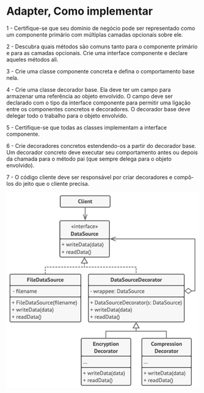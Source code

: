 # Adapter, Como implementar  
1 - Certifique-se que seu domínio de negócio pode ser representado como um componente primário com múltiplas camadas opcionais sobre ele.  

2 - Descubra quais métodos são comuns tanto para o componente primário e para as camadas opcionais. Crie uma interface componente e declare aqueles métodos ali.

3 - Crie uma classe componente concreta e defina o comportamento base nela.

4 - Crie uma classe decorador base. Ela deve ter um campo para armazenar uma referência ao objeto envolvido. O campo deve ser declarado com o tipo da interface componente para permitir uma ligação entre os componentes concretos e decoradores. O decorador base deve delegar todo o trabalho para o objeto envolvido.

5 - Certifique-se que todas as classes implementam a interface componente.

6 - Crie decoradores concretos estendendo-os a partir do decorador base. Um decorador concreto deve executar seu comportamento antes ou depois da chamada para o método pai (que sempre delega para o objeto envolvido).

7 - O código cliente deve ser responsável por criar decoradores e compô-los do jeito que o cliente precisa.

![img](./imgs/example.png)
